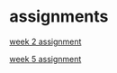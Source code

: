 # assignments

[week 2 assignment](https://github.com/Leonvdg/assignments/blob/master/Assignment_week_2%20(3).ipynb)

[week 5 assignment](https://github.com/Leonvdg/assignments/blob/master/Assignment_week_5%20programming%20totaal%20versie.ipynb)
